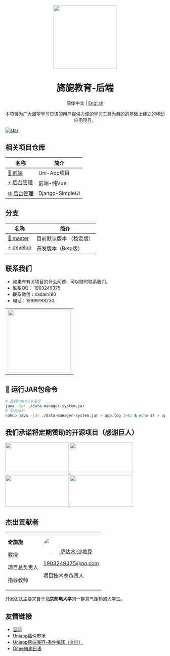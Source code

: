 <div align="center"><img width="200" src="https://codechina.csdn.net/uploads/-/system/group/avatar/506885/logo_196.png?width=72"/>
<h1> 旖旎教育-后端 </h1>

简体中文 |  [English](./README.en.md)

<p>
本项目为广大渴望学习日语的用户提供方便的学习工具为目的的基础上建立的移动应用项目。
</p>
</div>

[![star](https://gitee.com/chu1204505056/vue-admin-beautiful/badge/star.svg?theme=gray)](https://gitee.com/beautiful-japanese/backend-spring-boot)
## 相关项目仓库
| 名称                                                                                        | 简介                                                   |
| -------------------------------------------------------------------------------------------|-------------------------------------------------------|
| [🚀 前端](https://codechina.csdn.net/yi-ni-ri-yu/ri_yu_xue_xi_bao_dian/-/tree/master)    |    Uni-App项目   |
| [⚡ 后台管理](https://gitee.com/touzixinjiang/enterprise-post-back-end/tree/develop/)     |    前端-纯Vue                                                         |
| [🌐 后台管理](https://gitee.com/touzixinjiang/enterprise-post-back-end/tree/develop/)     |   Django-SimpleUI                                                      |

## 分支

| 名称                                                                                   | 简介                                                   |
| --------------------------------------------------------------------------------------|-------------------------------------------------------|
| [🚀 master](https://gitee.com/beautiful-japanese/backend-spring-boot/tree/master/)    | 目前默认版本 （稳定版）  |
| [⚡ develop](https://gitee.com/beautiful-japanese/backend-spring-boot/tree/develop/)   | 开发版本（Beta版）                                                      |

## 联系我们

- 如果有有关项目的什么问题，可以随时联系我们。
- 联系QQ： 1903249375
- 联系微信：sadam190
- 电话：15899198230

<table>
<tr>
<td>
<img width="200px" src="http://59.110.225.84/static/img/qqGroupChatQR_Code.jpg">
</td>
</tr>
</table>

## 🌱 运行JAR包命令

```bash
# 直接console运行
java -jar ./data-manager-system.jar
# 后台运行
nohup java -jar ./data-manager-system.jar > app.log 2>&1 & echo $! > app.pid
```

## 我们承诺将定期赞助的开源项目（感谢巨人）

<a title="SpringBoot" href="https://spring.io/" target="_blank">
<img width="200" height="100" src="https://spring.io/images/spring-logo-9146a4d3298760c2e7e49595184e1975.svg"/>
</a>
<a title="Swagger" href="https://swagger.io/" target="_blank">
<img width="200" height="100" src="https://static1.smartbear.co/swagger/media/assets/images/swagger_logo.svg"/>
</a>
<a title="ElasticSearch" href="https://www.elastic.co/cn/" target="_blank">
<img width="200" height="100" src="https://images.contentstack.io/v3/assets/bltefdd0b53724fa2ce/blt280217a63b82a734/5bbdaacf63ed239936a7dd56/elastic-logo.svg"/>
</a>
<a title="Redis" href="https://redis.io/" target="_blank">
<img width="200" height="100" src="https://redis.io/images/redis-white.png"/>
</a>

## 杰出贡献者
<table>
<tr>
<td>

**奇旖旎**

教授

项目总负责人

指导教师
</td>

<td>
<a href="https://gitee.com/sadam98" target="_blank">
  <img width="50px" style="border-radius:999px" src="https://portrait.gitee.com/uploads/avatars/user/1882/5648408_sadam98_1580052770.png!avatar200"/>
萨达木·沙地克
</a>

1903249375@qq.com

项目技术总负责人
</td>
</tr>
</table>

开发团队主要来自于**北京邮电大学**的一群意气蓬勃的大学生。

## 友情链接
- [官网](http://59.110.225.84/)
- [Uniapp插件市场](https://ext.dcloud.net.cn/)
- [Uniapp跨端兼容-条件编译（文档）](https://uniapp.dcloud.io/platform?id=%e8%b7%a8%e7%ab%af%e5%85%bc%e5%ae%b9)
- [Gitee旖旎日语](https://gitee.com/organizations/beautiful-japanese/projects)
